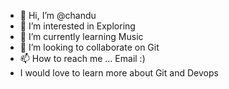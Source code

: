 - 👋 Hi, I’m @chandu
- 👀 I’m interested in Exploring
- 🌱 I’m currently learning Music
- 💞️ I’m looking to collaborate on Git
- 📫 How to reach me ... Email :)
- I would love to learn more about Git and Devops 

<!---
chandugitlearn/chandugitlearn is a ✨ special ✨ repository because its `README.md` (this file) appears on your GitHub profile.
You can click the Preview link to take a look at your changes.
--->
